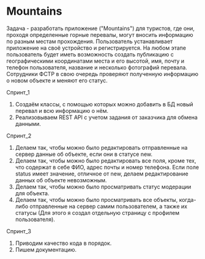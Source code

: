 # Mountains                                                                                                                                                               
Задача - разработать приложение ("Mountains") для туристов, где они, проходя определенные горные перевалы, могут вносить информацию по разным местам прохождения.   Пользователь устанавливает приложение на своё устройство и регистрируется. На любом этапе пользователь будет иметь возможность создать публикацию с географическими координатами места и его высотой, имя, почту и телефон пользователя, название и несколько фотографий перевала. Сотрудники ФСТР в свою очередь проверяют полученную    информацию о новом объекте и меняют его статус.

Спринт_1
  1. Создаём классы, с помощью которых можно добавить в БД новый перевал и всю информацию о нём.
  2. Реализовываем REST API с учетом задания от заказчика для обмена данными.

Спринт_2
  1. Делаем так, чтобы можно было редактировать отправленные на сервер данные об объекте, если они в статусе new.
  2. Делаем так, чтобы можно было редактировать все поля, кроме тех, что содержат в себе ФИО, адрес почты и номер телефона. Если поле status имеет значение, отличное
от new, делаем редактирование данных об объекте невозможным.
  4. Делаем так, чтобы можно было просматривать статус модерации для объекта.
  5. Делаем так, чтобы можно было просматривать все объекты, когда-либо отправленные на сервер самим пользователем, а также их статусы (Для этого я создал отдельную
страницу с профилем пользователя).

Спринт_3
  1. Приводим качество кода в порядок.
  2. Пишем документацию.
